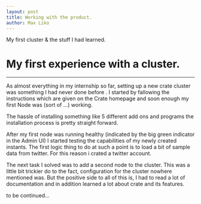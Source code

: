 ```yaml
---
layout: post
title: Working with the product.
author: Max Liko
---
```

My first cluster & the stuff I had learned.

# My first experience with a cluster.

---

As almost everything in my internship so far, setting up a new crate cluster was something I had never done before	. 
I started by fallowing the instructions which are given on the Crate homepage and soon enough my first Node was (sort of …) working.

The hassle of installing something like 5 different add ons and programs	the installation process is pretty straight forward. 

After my first node was running healthy (indicated by the big green indicator in the Admin UI) I started  testing the capabilities of my newly created instants. The first logic thing to do at such a point is to load a bit of sample data from twitter. For this reason i crated a twitter account. 

The next task I solved was to add a second node to the cluster. This was a little bit trickier do to the fact, configuration for the cluster nowhere mentioned was. But the positive side to all of this is, I had to read a lot of documentation and in addition learned a lot about crate and its features. 

to be continued…

